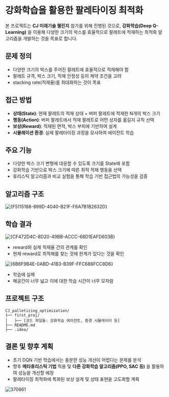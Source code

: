 # 강화학습을 활용한 팔레타이징 최적화

본 프로젝트는 **CJ 미래기술 챌린지** 참가를 위해 진행된 것으로, **강화학습(Deep Q-Learning)** 을 이용해 다양한 크기의 박스를 효율적으로 팔레트에 적재하는 최적화 알고리즘을 개발하는 것을 목표로 합니다.

## 문제 정의
- 다양한 크기의 박스를 주어진 팔레트에 효율적으로 적재해야 함
- 팔레트 규격, 박스 크기, 적재 안정성 등의 제약 조건을 고려
- stacking rate(적재율)를 최대화하는 것이 목표

## 접근 방법
- **상태(State)**: 현재 팔레트의 적재 상태 + 버퍼 팔레트에 적재한 N개의 박스 크기
- **행동(Action)**: 버퍼 팔레트에서 적재 팔레트로 어떤 상자를 옮길지 규칙 선택
- **보상(Reward)**: 적재된 면적, 박스 부피에 기반하여 설계
- **시뮬레이션 환경**: 실제 팔레타이징 과정을 모사하여 에이전트 학습

## 주요 기능
- 다양한 박스 크기 변형에 대응할 수 있도록 크기를 State에 포함
- 강화학습 기반으로 박스 크기에 따른 최적 적재 행동을 선택
- 휴리스틱 알고리즘과 비교 실험을 통해 학습 기반 접근법의 가능성을 검증

## 알고리즘 구조
![{F5115188-899D-4040-B21F-F6A7B1B2632D}](https://github.com/user-attachments/assets/7ed8363f-f5fb-4659-9af2-d954350966aa)

## 학습 결과

![{CF472D4C-8D20-49BB-ACCC-68D1EAFD603B}](https://github.com/user-attachments/assets/47f5c4f6-5463-40c6-b575-f32028c514ab)
- reward와 실제 적재율 간의 관계를 확인
- 현재 reward로 최적해를 찾는 것에 한계가 있다는 것을 확인

![{6B6F9B4E-0ABD-41B3-B39F-FFC686FCC8D6}](https://github.com/user-attachments/assets/430ec661-3fa0-400a-afbd-43baaff50fad)
- 학습에 실패
- 해공간이 너무 넓고 이에 대한 학습 시간이 너무 모자람


## 프로젝트 구조
```
CJ_palletizing_optimization/
├── first_proj/
│   ├── [코드 파일들: 강화학습 에이전트, 환경 시뮬레이터 등]
├── README.md
├── .idea/
```

## 결론 및 향후 계획
- 초기 DQN 기반 학습에서는 충분한 성능 개선이 어렵다는 문제를 분석
- 향후 **메타휴리스틱 기법** 적용 및 **다른 강화학습 알고리즘(PPO, SAC 등)** 을 활용하여 성능을 개선할 예정
- 팔레타이징 최적화에 특화된 보상 설계 및 상태 표현을 고도화할 계획

![370661](https://github.com/user-attachments/assets/db50845e-606c-422a-88ef-b8cf42a5320a)
